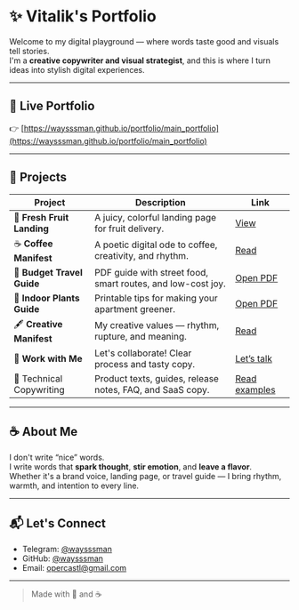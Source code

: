 # ✨ Vitalik's Portfolio

Welcome to my digital playground — where words taste good and visuals tell stories.  
I'm a **creative copywriter and visual strategist**, and this is where I turn ideas into stylish digital experiences.

---

## 🔗 Live Portfolio  
👉 [https://waysssman.github.io/portfolio/main_portfolio](https://waysssman.github.io/portfolio/main_portfolio)

---

## 📁 Projects

| Project | Description | Link |
|--------|-------------|------|
| 🍊 **Fresh Fruit Landing** | A juicy, colorful landing page for fruit delivery. | [View](https://waysssman.github.io/portfolio/fresh_fruit) |
| ☕ **Coffee Manifest** | A poetic digital ode to coffee, creativity, and rhythm. | [Read](https://waysssman.github.io/portfolio/coffee) |
| 💸 **Budget Travel Guide** | PDF guide with street food, smart routes, and low-cost joy. | [Open PDF](https://drive.google.com/file/d/1A485K7Gj2TEFDLeUStqx8b8X9cMEx-5p/view?usp=sharing) |
| 🌿 **Indoor Plants Guide** | Printable tips for making your apartment greener. | [Open PDF](https://drive.google.com/file/d/1TSo5IIQJnpAPvqT2unEndNKfr0YqoCal/view?usp=sharing) |
| 🖋 **Creative Manifest** | My creative values — rhythm, rupture, and meaning. | [Read](https://waysssman.github.io/portfolio/manifest) |
| 💬 **Work with Me** | Let's collaborate! Clear process and tasty copy. | [Let’s talk](https://waysssman.github.io/portfolio/about) |
| 🔧 Technical Copywriting        | Product texts, guides, release notes, FAQ, and SaaS copy.| [Read examples](./TECHNICAL_COPYWRITING.md) |

---

## ☕ About Me

I don't write “nice” words.  
I write words that **spark thought**, **stir emotion**, and **leave a flavor**.  
Whether it's a brand voice, landing page, or travel guide — I bring rhythm, warmth, and intention to every line.

---

## 📬 Let's Connect

- Telegram: [@waysssman](https://t.me/waysssman)  
- GitHub: [@waysssman](https://github.com/waysssman)  
- Email: [opercastl@gmail.com](mailto:opercastl@gmail.com)

---

> Made with 🍊 and ☕
